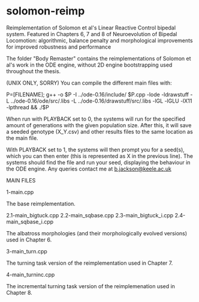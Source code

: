 # solomon-reimp
Reimplementation of Solomon et al's Linear Reactive Control bipedal system. Featured in Chapters 6, 7 and 8 of Neuroevolution of Bipedal Locomotion: algorithmic, balance penalty and morphological improvements for improved robustness and performance

The folder "Body Remaster" contains the reimplementations of Solomon et al's work in the ODE engine, without 2D engine bootstrapping used throughout the thesis.

(UNIX ONLY, SORRY) You can compile the different main files with:


P=[FILENAME]; g++ -o $P -I ../ode-0.16/include/ $P.cpp -lode -ldrawstuff -L ../ode-0.16/ode/src/.libs -L ../ode-0.16/drawstuff/src/.libs -lGL -lGLU -lX11 -lpthread && ./$P

When run with PLAYBACK set to 0, the systems will run for the specified amount of generations with the given population size. 
After this, it will save a seeded genotype (X_Y.csv) and other results files to the same location as the main file. 

With PLAYBACK set to 1, the systems will then prompt you for a seed(s), which you can then enter (this is represented as X in the previous line).
The systems should find the file and run your seed, displaying the behaviour in the ODE engine. Any queries contact me at b.jackson@keele.ac.uk

MAIN FILES

1-main.cpp

The base reimplementation.

2.1-main_bigtuck.cpp
2.2-main_sqbase.cpp
2.3-main_bigtuck_i.cpp
2.4-main_sqbase_i.cpp

The albatross morphologies (and their morphologically evolved versions) used in Chapter 6.

3-main_turn.cpp

The turning task version of the reimplementation used in Chapter 7.

4-main_turninc.cpp

The incremental turning task version of the reimplemenation used in Chapter 8.
